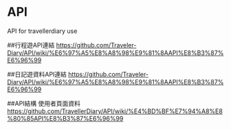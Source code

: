 # API
API for travellerdiary use

##行程遊API連結
https://github.com/Traveler-Diary/API/wiki/%E6%97%A5%E8%A8%98%E9%81%8AAPI%E8%B3%87%E6%96%99

##日記遊資料API連結
https://github.com/Traveler-Diary/API/wiki/%E6%97%A5%E8%A8%98%E9%81%8AAPI%E8%B3%87%E6%96%99

##API結構 使用者頁面資料
https://github.com/TravellerDiary/API/wiki/%E4%BD%BF%E7%94%A8%E8%80%85API%E8%B3%87%E6%96%99
